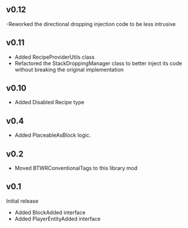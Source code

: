 ## v0.12
-Reworked the directional dropping injection code to be less intrusive


## v0.11
- Added RecipeProviderUtils class
- Refactored the StackDroppingManager class to better inject its code without breaking the original implementation

## v0.10
- Added Disabled Recipe type

## v0.4
- Added PlaceableAsBlock logic.

## v0.2
- Moved BTWRConventionalTags to this library mod

## v0.1
Initial release
- Added BlockAdded interface
- Added PlayerEntityAdded interface